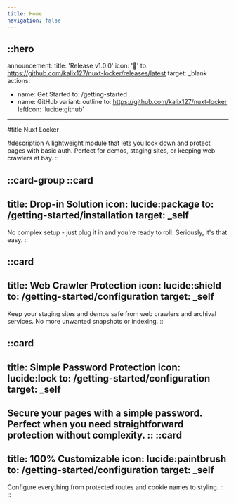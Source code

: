 ```yaml
---
title: Home
navigation: false
---
```


::hero
---
announcement:
  title: 'Release v1.0.0'
  icon: '🎉'
  to: https://github.com/kalix127/nuxt-locker/releases/latest
  target: _blank
actions:
  - name: Get Started
    to: /getting-started
  - name: GitHub
    variant: outline
    to: https://github.com/kalix127/nuxt-locker
    leftIcon: 'lucide:github'
---

#title
Nuxt Locker

#description
A lightweight module that lets you lock down and protect pages with basic auth. Perfect for demos, staging sites, or keeping web crawlers at bay.
::

::card-group
  ::card
  ---
  title: Drop-in Solution
  icon: lucide:package
  to: /getting-started/installation
  target: _self
  ---
  No complex setup - just plug it in and you're ready to roll. Seriously, it's that easy.
  ::

  ::card
  ---
  title: Web Crawler Protection
  icon: lucide:shield
  to: /getting-started/configuration
  target: _self
  ---
  Keep your staging sites and demos safe from web crawlers and archival services. No more unwanted snapshots or indexing.
  ::

  ::card
  ---
  title: Simple Password Protection
  icon: lucide:lock
  to: /getting-started/configuration
  target: _self
  ---
  Secure your pages with a simple password. Perfect when you need straightforward protection without complexity.
  ::
  ::card
  ---
  title: 100% Customizable
  icon: lucide:paintbrush
  to: /getting-started/configuration
  target: _self
  ---
  Configure everything from protected routes and cookie names to styling.
  ::
::
